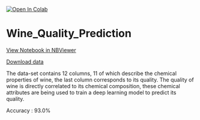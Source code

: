 [![Open In Colab](https://colab.research.google.com/assets/colab-badge.svg)](https://colab.research.google.com/github/Mainakdeb/Wine_Quality_Prediction/blob/master/Wine_Connoisseur.ipynb)

# Wine_Quality_Prediction
[View Notebook in NBViewer](https://nbviewer.jupyter.org/github/Mainakdeb/Wine_Quality_Prediction/blob/master/Wine_Connoisseur.ipynb)

[Download data](http://archive.ics.uci.edu/ml/datasets/Wine+Quality)

The data-set contains 12 columns, 11 of which describe the chemical properties of wine, the last column corresponds to its quality. The quality of wine is directly correlated to its chemical composition, these chemical attributes are being used to train a deep learning model to predict its quality.

Accuracy : 93.0%
